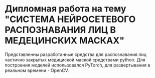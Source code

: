 # Дипломная работа на тему "СИСТЕМА НЕЙРОСЕТЕВОГО РАСПОЗНАВАНИЯ ЛИЦ В МЕДЕЦИНСКИХ МАСКАХ"

Представленны разработанные средства для распознавания лиц частично закрытых медициской маской средствами python. Для построения моделей использовался PyTorch, для развертывания в реальном времени - OpenCV. 
